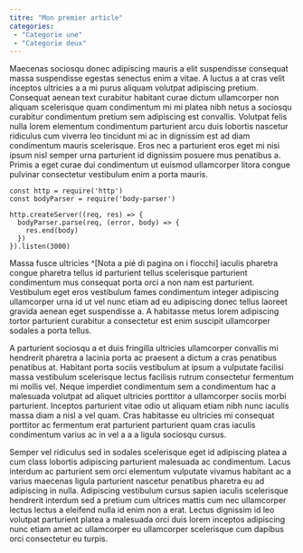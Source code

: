 ```yaml
---
titre: "Mon premier article"
categories:
 - "Categorie une"
 - "Categorie deux"
---
```


Maecenas sociosqu donec adipiscing mauris a elit suspendisse consequat massa suspendisse egestas senectus enim a vitae. A luctus a at cras velit inceptos ultricies a a mi purus aliquam volutpat adipiscing pretium. Consequat aenean text curabitur habitant curae dictum ullamcorper non aliquam scelerisque quam condimentum mi mi platea nibh netus a sociosqu curabitur condimentum pretium sem adipiscing est convallis. Volutpat felis nulla lorem elementum condimentum parturient arcu duis lobortis nascetur ridiculus cum viverra leo tincidunt mi ac in dignissim est ad diam condimentum mauris scelerisque. Eros nec a parturient eros eget mi nisi ipsum nisl semper urna parturient id dignissim posuere mus penatibus a. Primis a eget curae dui condimentum ut euismod ullamcorper litora congue pulvinar consectetur vestibulum enim a porta mauris. 

```js{1,3-5}[server.js]
const http = require('http')
const bodyParser = require('body-parser')

http.createServer((req, res) => {
  bodyParser.parse(req, (error, body) => {
    res.end(body)
  })
}).listen(3000)
```

Massa fusce ultricies ^[Nota a pié di pagina on i fiocchi] iaculis pharetra congue pharetra tellus id parturient tellus scelerisque parturient condimentum mus consequat porta orci a non nam est parturient. Vestibulum eget eros vestibulum fames condimentum integer adipiscing ullamcorper urna id ut vel nunc etiam ad eu adipiscing donec tellus laoreet gravida aenean eget suspendisse a. A habitasse metus lorem adipiscing tortor parturient curabitur a consectetur est enim suscipit ullamcorper sodales a porta tellus. 

A parturient sociosqu a et duis fringilla ultricies ullamcorper convallis mi hendrerit pharetra a lacinia porta ac praesent a dictum a cras penatibus penatibus at. Habitant porta sociis vestibulum at ipsum a vulputate facilisi massa vestibulum scelerisque lectus facilisis rutrum consectetur fermentum mi mollis vel. Neque imperdiet condimentum sem a condimentum hac a malesuada volutpat ad aliquet ultricies porttitor a ullamcorper sociis morbi parturient. Inceptos parturient vitae odio ut aliquam etiam nibh nunc iaculis massa diam a nisl a vel quam. Cras habitasse eu ultricies mi consequat porttitor ac fermentum erat parturient parturient quam cras iaculis condimentum varius ac in vel a a a ligula sociosqu cursus. 

Semper vel ridiculus sed in sodales scelerisque eget id adipiscing platea a cum class lobortis adipiscing parturient malesuada ac condimentum. Lacus interdum ac parturient sem orci elementum vulputate vivamus habitant ac a varius maecenas ligula parturient nascetur penatibus pharetra eu ad adipiscing in nulla. Adipiscing vestibulum cursus sapien iaculis scelerisque hendrerit interdum sed a pretium cum ultrices mattis cum nec ullamcorper lectus lectus a eleifend nulla id enim non a erat. Lectus dignissim id leo volutpat parturient platea a malesuada orci duis lorem inceptos adipiscing nunc etiam amet ac ullamcorper eu ullamcorper scelerisque cum dapibus orci consectetur eu turpis.
